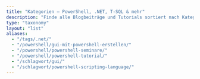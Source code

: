 ```yaml
---
title: "Kategorien – PowerShell, .NET, T-SQL & mehr"
description: "Finde alle Blogbeiträge und Tutorials sortiert nach Kategorie – von PowerShell-Automatisierung über .NET-Entwicklung bis hin zu T-SQL für Datenbankprofis."
type: "taxonomy"
layout: "list"
aliases:
  - "/tags/.net/"
  - "/powershell/gui-mit-powershell-erstellen/"
  - "/powershell/powershell-seminare/"
  - "/powershell/powershell-tutorial/"
  - "/schlagwort/gui/"
  - "/schlagwort/powershell-scripting-language/"
---
```

